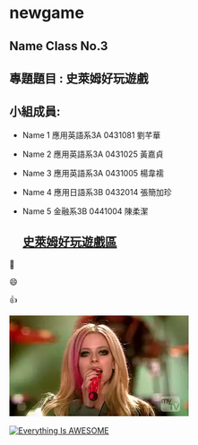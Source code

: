   # newgame

  ## Name Class No.3

  ## 專題題目 : 史萊姆好玩遊戲
  
  ## 小組成員:

* Name 1 應用英語系3A 0431081 劉芊華 
* Name 2 應用英語系3A 0431025 黃嘉貞
* Name 3 應用英語系3A 0431005 楊韋襦
* Name 4 應用日語系3B 0432014 張簡加珍
* Name 5 金融系3B 0441004 陳柔潔

  ## [史萊姆好玩遊戲區](http://game.slime.com.tw/)

:pig:

:smile:

:+1:

![avril](avril.webp "avril")

[![Everything Is AWESOME](https://i.ytimg.com/an_webp/aOmN6pQ1hHE/mqdefault_6s.webp?du=3000&sqp=CNqfydAF&rs=AOn4CLCEW3H2O63bxQ7PJ8_yB58RN_EMQg)](https://www.youtube.com/watch?v=aOmN6pQ1hHE "good")
